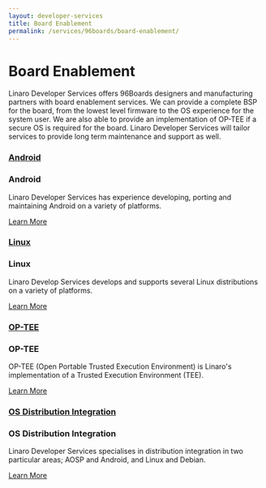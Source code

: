 ```yaml
---
layout: developer-services
title: Board Enablement
permalink: /services/96boards/board-enablement/
---
```

# Board Enablement

Linaro Developer Services offers 96Boards designers and manufacturing partners with board enablement services. We  can provide a complete BSP for the board, from the lowest level firmware to the OS experience for the system user.  We are also able to provide an implementation of OP-TEE if a secure OS is required for the board.  Linaro Developer Services will tailor services to provide long term maintenance and support as well.


<div id="flippers">
    <div class="col-md-4">
        <div class="flip-container vertical">
            <div class="flipper">
                <div class="front">
                    <div class="front-content">
                        <a href="/services/96boards/board-enablement/android/">
                            <h3>Android</h3>
                        </a>
                    </div>
                </div>
                <div class="back">
                    <div class="back-content">
                        <h3>Android</h3>
                        <p>
                            Linaro Developer Services has experience developing, porting and maintaining Android on a variety of platforms.
                        </p>
                        <a class="btn btn-primary" href="/services/96boards/board-enablement/android/">Learn More</a>
                    </div>
                </div>
            </div>
        </div>
    </div>
    <div class="col-md-4">
        <div class="flip-container vertical">
            <div class="flipper">
                <div class="front">
                    <div class="front-content">
                        <a href="/services/96boards/board-enablement/linux/">
                            <h3>Linux</h3>
                        </a>
                    </div>
                </div>
                <div class="back">
                    <div class="back-content">
                        <h3>Linux</h3>
                        <p>
                            Linaro Develop Services develops and supports several Linux distributions on a variety of platforms.
                        </p>
                        <a class="btn btn-primary" href="/services/96boards/board-enablement/linux/">Learn More</a>
                    </div>
                </div>
            </div>
        </div>
    </div>
    <div class="col-md-4">
        <div class="flip-container vertical">
            <div class="flipper">
                <div class="front">
                    <div class="front-content">
                    <a href="/services/96boards/board-enablement/op-tee/">
                        <h3>OP-TEE</h3>
                    </a>
                    </div>
                </div>
                <div class="back">
                    <div class="back-content">
                        <h3>OP-TEE</h3>
                        <p>
                            OP-TEE (Open Portable Trusted Execution Environment) is Linaro's implementation of a Trusted Execution Environment (TEE).
                        </p>
                        <a class="btn btn-primary" href="/services/96boards/board-enablement/op-tee/">Learn More</a>
                    </div>
                </div>
            </div>
        </div>
    </div>
     <div class="col-md-4">
        <div class="flip-container vertical">
            <div class="flipper">
                <div class="front">
                    <div class="front-content">
                    <a href="/services/96boards/board-enablement/os-distribution-integration/">
                        <h3>OS Distribution Integration</h3>
                    </a>
                    </div>
                </div>
                <div class="back">
                    <div class="back-content">
                        <h3>OS Distribution Integration</h3>
                        <p>
                           Linaro Developer Services specialises in distribution integration in two particular areas; AOSP and Android, and Linux and Debian.
                        </p>
                        <a class="btn btn-primary" href="/services/96boards/board-enablement/os-distribution-integration/">Learn More</a>
                    </div>
                </div>
            </div>
        </div>
    </div>

</div>